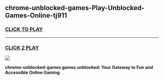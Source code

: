 
## chrome-unblocked-games-Play-Unblocked-Games-Online-tj911
<h3>
<a href="https://premium76.site?title=chrome-unblocked-games&ref=24A">CLICK TO PLAY</a></h3>
<hr>

<h3>
<a href="https://premium76.site?title=chrome-unblocked-games&ref=24A">CLICK 2 PLAY</a>
  
</h3>

<a href="https://premium76.site?title=chrome-unblocked-games&ref=24A"><img src="https://clearcache.store/games.png"></a>


**chrome-unblocked-games games unblocked: Your Gateway to Fun and Accessible Online Gaming**
